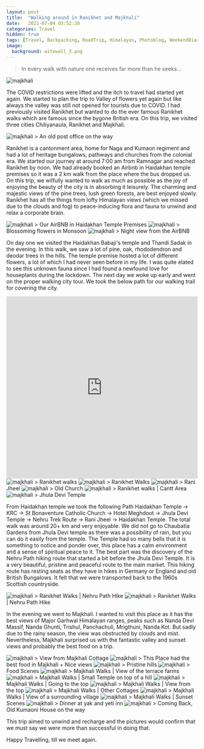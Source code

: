 ```yaml
---
layout: post
title:  "Walking around in Ranikhet and Majkhali"
date:   2021-07-04 03:52:38
categories: Travel
hidden: true
tags: [Travel, Backpacking, RoadTrip, Himalayas, Photoblog, WeekendDiaries]
image:
  background: witewall_3.png
---
```


> In every walk with nature one receives far more than he seeks...

<img src="https://i.imgur.com/qinoIYK.jpg" alt="majkhali">

The COVID restrictions were lifted and the itch to travel had started yet again. We started to plan the trip to Valley of flowers yet again but like always the valley was still not opened for tourists due to COVID. I had previously visited Ranikhet but wanted to do the ever famous Ranikhet walks which are famous since the bygone British era. On this trip, we visited three cities Chiliyanaula, Ranikhet and Majkhali. 

<img src="https://i.imgur.com/mxOb1xC.jpg" alt="majkhali">
> An old post office on the way

Ranikhet is a cantonment area, home for Naga and Kumaon regiment and had a lot of heritage bungalows, pathways and churches from the colonial era. We started our journey at around 7:00 am from Ramnagar and reached Ranikhet by noon. We had already booked an Airbnb in Haidakhan temple premises so it was a 2 km walk from the place where the bus dropped us. On this trip, we wilfully wanted to walk as much as possible as the joy of enjoying the beauty of the city is in absorbing it leisurely. The charming and majestic views of the pine trees, lush green forests, are best enjoyed slowly. Ranikhet has all the things from lofty Himalayan views (which we missed due to the clouds and fog) to peace-inducing flora and fauna to unwind and relax a corporate brain.

<img src="https://i.imgur.com/mC0L4bd.jpg" alt="majkhali">
> Our AirBNB in Haidakhan Temple Premises

<img src="https://i.imgur.com/V1A2VcM.jpg" alt="majkhali">
> Blossoming flowers in Monsoon

<img src="https://i.imgur.com/PwVOBb4.jpg" alt="majkhali">
> Night view from the AirBNB

On day one we visited the Haidakhan Babaji's temple and Thandi Sadak in the evening. In this walk, we saw a lot of pine, oak, rhododendron and deodar trees in the hills. The temple premise hosted a lot of different flowers, a lot of which I had never seen before in my life. I was quite elated to see this unknown fauna since I had found a newfound love for houseplants during the lockdown. The next day we woke up early and went on the proper walking city tour. We took the below path for our walking trail for covering the city. 

<iframe style="width:100%; height:50vw;" src="https://www.google.com/maps/d/embed?mid=1vZUUx8Yf24mtpanAFLloLvEvd80EqQdP"  frameborder="0" allowfullscreen></iframe>


<img src="https://i.imgur.com/4YBhNx7.jpg" alt="majkhali">
> Ranikhet walks

<img src="https://i.imgur.com/Qg5gBAe.jpg" alt="majkhali">
> Ranikhet Walks

<img src="https://i.imgur.com/KfXNi3B.jpg" alt="majkhali">
> Rani Jheel

<img src="https://i.imgur.com/i02VNKg.jpg" alt="majkhali">
> Old Church

<img src="https://i.imgur.com/ENu6WBf.jpg" alt="majkhali">
> Ranikhet walks | Cantt Area

<img src="https://i.imgur.com/6nVQ6fZ.jpg" alt="majkhali">
> Jhula Devi Temple

From Haidakhan temple we took the following Path Haidakhan Temple ->  KRC -> St Bonaventure Catholic Church -> Hotel Meghdoot -> Jhula Devi Temple -> Nehru Trek Route -> Rani Jheel -> Haidakhan Temple. The total walk was around 20+ km and very enjoyable. We did not go to Chaubatia Gardens from Jhula Devi temple as there was a possibility of rain, but you can do it easily from the temple. The Temple had so many bells that it is something to notice and ponder over, this place has a calm environment and a sense of spiritual peace to it. The best part was the discovery of the Nehru Path hiking route that started a bit before the Jhula Devi Temple. It is a very beautiful, pristine and peaceful route to the main market. This hiking route has resting seats as they have in hikes in Germany or England and old British Bungalows. It felt that we were transported back to the 1960s Scottish countryside.

<img src="https://i.imgur.com/GFd8TbL.jpg" alt="majkhali">
> Ranikhet Walks | Nehru Path Hike 

<img src="https://i.imgur.com/3JbuuJy.jpg" alt="majkhali">
> Ranikhet Walks | Nehru Path Hike 

In the evening we went to Majkhali. I wanted to visit this place as it has the best views of Major Garhwal Himalayan ranges, peaks such as Nanda Devi Massif, Nanda Ghunti, Trishul, Panchachuli, Mrigthuni, Nanda Kot. But sadly due to the rainy season, the view was obstructed by clouds and mist. Nevertheless, Majkhali surprised us with the fantastic valley and sunset views and probably the best food on a trip. 

<img src="https://i.imgur.com/GL2jQbc.jpg" alt="majkhali">
> View from Majkhali Cottage

<img src="https://i.imgur.com/GcMtl8J.jpg" alt="majkhali">
> This Place had the best food in Majkhali + Nice views

<img src="https://i.imgur.com/dTEY9HN.jpg" alt="majkhali">
> Pristine hills

<img src="https://i.imgur.com/T3adOql.png" alt="majkhali">
> Food Scenes 

<img src="https://i.imgur.com/Nj80lQ6.jpg" alt="majkhali">
> Majkhali Walks | View of the terrace farms

<img src="https://i.imgur.com/YUT5C78.jpg" alt="majkhali">
> Majkhali Walks | Small Temple on top of a hill

<img src="https://i.imgur.com/ACp2lOp.jpg" alt="majkhali">
> Majkhali Walks | Going to the top

<img src="https://i.imgur.com/47wxEvt.jpg" alt="majkhali">
> Majkhali Walks | View from the top

<img src="https://i.imgur.com/hjxae0F.jpg" alt="majkhali">
> Majkhali Walks | Other Cottages

<img src="https://i.imgur.com/6rXtY6V.jpg" alt="majkhali">
> Majkhali Walks | View of a surrounding village

<img src="https://i.imgur.com/eIyLZKi.jpg" alt="majkhali">
> Majkhali Walks | Sunset Scenes

<img src="https://i.imgur.com/ukCuRef.jpg" alt="majkhali">
> Dinner at yak and yeti inn 

<img src="https://i.imgur.com/ONAyWxm.jpg" alt="majkhali">
> Coming Back, Old Kumaoni House on the way


This trip aimed to unwind and recharge and the pictures would confirm that we must say we were more than successful in doing that. 

Happy Travelling, till we meet again. 